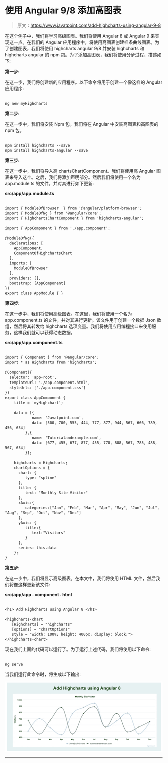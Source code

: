 # 使用 Angular 9/8 添加高图表

> 原文：<https://www.javatpoint.com/add-highcharts-using-angular-9-8>

在这个例子中，我们将学习高级图表。我们将使用 Angular 8 或 Angular 9 来实现这一点。在我们的 Angular 应用程序中，将使用高图表创建样条曲线图表。为了创建图表，我们将使用 highcharts angular 9/8 并安装 highcharts 和 highcharts angular 的 npm 包。为了添加高图表，我们将使用分步过程，描述如下:

**第一步:**

在这一步，我们将创建新的应用程序。以下命令将用于创建一个像这样的 Angular 应用程序:

```

ng new myHighcharts

```

**第二步:**

在这一步中，我们将安装 Npm 包。我们将在 Angular 中安装高图表和高图表的 npm 包。

```

npm install highcharts --save
npm install highcharts-angular --save

```

**第三步:**

在这一步中，我们将导入高 chartsChartComponent。我们将使用高 Angular 图表来导入这个。之后，我们将添加声明部分。然后我们将使用一个名为 app.module.ts 的文件，并对其进行如下更新:

**src/app/app.module.ts**

```

import { ModuleOfBrowser  } from '@angular/platform-browser';
import { ModuleOfNg } from '@angular/core';
import { HighchartsChartComponent } from 'highcharts-angular';

import { AppComponent } from './app.component';

@ModuleOfNg({
  declarations: [
    AppComponent,
    ComponentOfHighchartsChart
  ],
  imports: [
    ModuleOfBrowser 
  ],
  providers: [],
  bootstrap: [AppComponent]
})
export class AppModule { }

```

**第四步:**

在这一步中，我们将使用高级图表。在这里，我们将使用一个名为 app.component.ts 的文件，并对其进行更新。该文件用于创建一个数据 Json 数组，然后将其转发给 highcharts 选项变量。我们将使用应用编程接口来使用服务，这样我们就可以获得动态数据。

**src/app/app.component.ts**

```

import { Component } from '@angular/core';
import * as Highcharts from 'highcharts';

@Component({
  selector: 'app-root',
  templateUrl: './app.component.html',
  styleUrls: ['./app.component.css']
})
export class AppComponent {
    title = 'myHighchart';

    data = [{
            name: 'Javatpoint.com',
            data: [500, 700, 555, 444, 777, 877, 944, 567, 666, 789, 456, 654]
         },{
            name: 'Tutorialandexample.com',
            data: [677, 455, 677, 877, 455, 778, 888, 567, 785, 488, 567, 654]
         }];

    highcharts = Highcharts;
    chartOptions = {   
      chart: {
         type: "spline"
      },
      title: {
         text: "Monthly Site Visitor"
      },
      xAxis:{
         categories:["Jan", "Feb", "Mar", "Apr", "May", "Jun", "Jul", "Aug", "Sep", "Oct", "Nov", "Dec"]
      },
      yAxis: {          
         title:{
            text:"Visitors"
         } 
      },
      series: this.data
    };
}

```

**第五步:**

在这一步中，我们将显示高级图表。在本文中，我们将使用 HTML 文件，然后我们将像这样更新该文件:

**src/app/app . component . html**

```

<h1> Add Highcharts using Angular 8 </h1>

<highcharts-chart
   [Highcharts] = "highcharts" 
   [options] = "chartOptions" 
   style = "width: 100%; height: 400px; display: block;">
</highcharts-chart>

```

现在我们上面的代码可以运行了。为了运行上述代码，我们将使用以下命令:

```

ng serve

```

当我们运行此命令时，将生成以下输出:

![Add Highcharts using Angular 9/8](img/4ef061413b78aa294d2d79ec42f1370a.png)

* * *
